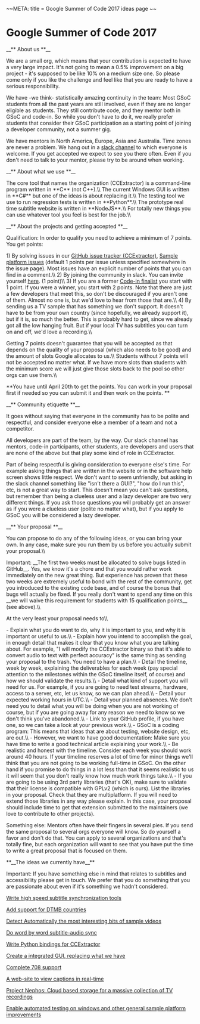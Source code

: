 \~\~META: title = Google Summer of Code 2017 ideas page \~\~

# Google Summer of Code 2017

\_\_\*\* About us \*\*\_\_

We are a small org, which means that your contribution is expected to
have a very large impact. It\'s not going to mean a 0.5% improvement on
a big project - it\'s supposed to be like 10% on a medium size one. So
please come only if you like the challenge and feel like that you are
ready to have a serious responsibility.

We have -we think- statistically amazing continuity in the team: Most
GSoC students from all the past years are still involved, even if they
are no longer eligible as students. They still contribute code, and they
mentor both in GSoC and code-in. So while you don\'t have to do it, we
really prefer students that consider their GSoC participation as a
starting point of joining a developer community, not a summer gig.

We have mentors in North America, Europe, Asia and Australia. Time zones
are never a problem. We hang out in a [slack
channel](http://www.ccextractor.org/doku.php?id=private/gsoc/slack_a_communications_tools)
to which everyone is welcome. If you get accepted we expect to see you
there often. Even if you don\'t need to talk to your mentor, please try
to be around when working.

\_\_\*\* About what we use \*\*\_\_

The core tool that names the organization (CCExtractor) is a
command-line program written in \*\*C\*\* (not C++).\\\\ The current
Windows GUI is written in \*\*C\#\*\* but one of the ideas is about
replacing it.\\\\ The testing tool we use to run regression tests is
written in \*\*Python\*\*.\\\\ The prototype real time subtitle website
is written in \*\*NodeJS\*\*.\\\\ For totally new things you can use
whatever tool you feel is best for the job.\\\\

\_\_\*\* About the projects and getting accepted \*\*\_\_

Qualification: In order to qualify you need to achieve a minimum of 7
points. You get points:

1\) By solving issues in our [GitHub issue tracker
(CCExtractor)](https://github.com/CCExtractor/ccextractor/issues),
[Sample platform
issues](https://github.com/canihavesomecoffee/sample-platform/issues)
(default 1 points per issue unless specified somewhere in the issue
page). Most issues have an explicit number of points that you can find
in a comment.\\\\ 2) By joining the community in slack. You can invite
yourself [here](public/general/support). (1 point)\\\\ 3) If
you are a former [Code-in
finalist](https://developers.google.com/open-source/gci/) you
start with 1 point. If you were a winner, you start with 2 points. Note
that there are just a few developers that meet this, so don\'t be
discouraged if you aren\'t one of them. Almost no one is, but we\'d love
to hear from those that are.\\\\ 4) By sending us a TV sample that has
something we don\'t support. It doesn\'t have to be from your own
country (since hopefully, we already support it), but if it is, so much
the better. This is probably hard to get, since we already got all the
low hanging fruit. But if your local TV has subtitles you can turn on
and off, we\'d love a recording.\\\\

Getting 7 points doesn\'t guarantee that you will be accepted as that
depends on the quality of your proposal (which also needs to be good)
and the amount of slots Google allocates to us.\\\\ Students without 7
points will not be accepted no matter what. If we have more slots than
students with the minimum score we will just give those slots back to
the pool so other orgs can use them.\\\\

 **You have until April 20th to get the points. You can work in
        your proposal first if needed so you can submit it and then work
        on the points. \*\*

\_\_\*\* Community etiquette \*\*\_\_

It goes without saying that everyone in the community has to be polite
and respectful, and consider everyone else a member of a team and not a
competitor.

All developers are part of the team, by the way. Our slack channel has
mentors, code-in participants, other students, are developers and users
that are none of the above but that play some kind of role in
CCExtractor.

Part of being respectful is giving consideration to everyone else\'s
time. For example asking things that are written in the website or in
the software help screen shows little respect. We don\'t want to seem
unfriendly, but asking in the slack channel something like \"isn\'t
there a GUI?\", \"how do I run this\", etc, is not a great way to start.
This doesn\'t mean you can\'t ask questions, but remember than being a
clueless user and a lazy developer are two very different things. If you
ask those questions you will probably get an answer as if you were a
clueless user (polite no matter what), but if you apply to GSoC you will
be considered a lazy developer.

\_\_\*\* Your proposal \*\*\_\_

You can propose to do any of the following ideas, or you can bring your
own. In any case, make sure you run them by us before you actually
submit your proposal.\\\\

Important: \_\_The first two weeks must be allocated to solve bugs
listed in GitHub\_\_. Yes, we know it\'s a chore and that you would
rather work immediately on the new great thing. But experience has
proven that these two weeks are extremely useful to bond with the rest
of the community, get you introduced to the existing code base, and of
course the bonus that bugs will actually be fixed. If you really don\'t
want to spend any time on this \_\_we will waive this requirement for
students with 15 qualification points\_\_ (see above).\\\\

At the very least your proposal needs to\\\\

\- Explain what you do want to do, why it is important to you, and why
it is important or useful to us.\\\\ - Explain how you intend to
accomplish the goal, in enough detail that makes it clear that you know
what you are talking about. For example, \"I will modify the CCExtractor
binary so that it\'s able to convert audio to text with perfect
accuracy\" is the same thing as sending your proposal to the trash. You
need to have a plan.\\\\ - Detail the timeline, week by week, explaining
the deliverables for each week (pay special attention to the milestones
within the GSoC timeline itself, of course) and how we should validate
the results.\\\\ - Detail what kind of support you will need for us. For
example, if you are going to need test streams, hardware, access to a
server, etc, let us know, so we can plan ahead.\\\\ - Detail your
expected working hours in UTC.\\\\ - Detail your planned absences. We
don\'t need you to detail what you will be doing when you are not
working of course, but if you are going away for any reason we need to
know so we don\'t think you\'ve abandoned.\\\\ - Link to your GitHub
profile, if you have one, so we can take a look at your previous
work.\\\\ - GSoC is a coding program: This means that ideas that are
about testing, website design, etc, are out.\\\\ - However, we want to
have good documentation: Make sure you have time to write a good
technical article explaining your work.\\\\ - Be realistic and honest
with the timeline. Consider each week you should work around 40 hours.
If your timeline reserves a lot of time for minor things we\'ll think
that you are not going to be working full-time in GSoC. On the other
hand if you promise to do things in a lot less than that it seems
realistic to us it will seem that you don\'t really know how much work
things take.\\\\ - If you are going to be using 3rd party libraries
(that\'s OK), make sure to validate that their license is compatible
with GPLv2 (which is ours). List the libraries in your proposal. Check
that they are multiplatform. If you will need to extend those libraries
in any way please explain. In this case, your proposal should include
time to get that extension submitted to the maintainers (we love to
contribute to other projects).

Something else: Mentors often have their fingers in several pies. If you
send the same proposal to several orgs everyone will know. So do
yourself a favor and don\'t do that. You can apply to several
organizations and that\'s totally fine, but each organization will want
to see that you have put the time to write a great proposal that is
focused on them.

 **\_\_The ideas we currently have\_\_\*\*

Important: If you have something else in mind that relates to subtitles
and accessibility please get in touch. We prefer that you do something
that you are passionate about even if it\'s something we hadn\'t
considered.

[Write high speed subtitle synchronization
tools](public/gsoc/highspeedsync)

[Add support for DTMB countries](public/gsoc/DTMB)

[Detect Automatically the most interesting bits of sample
videos](public/gsoc/interestingbits)

[Do word by word subtitle-audio
sync](public/gsoc/wordbywordsync)

[Write Python bindings for
CCExtractor](public/gsoc/pythonbindings)

[Create a integrated GUI, replacing what we
have](public/gsoc/integratedgui)

[Complete 708 support](public/gsoc/complete708support)

[A web-site to view captions in
real-time](public/gsoc/realtimecaptionswebsite)

[Project Nephos: Cloud based storage for a massive collection of TV
recordings](public/gsoc/projectnephos)

[ Enable automated testing on windows and other general sample platform
improvements ](public/gsoc/windowstesting)
